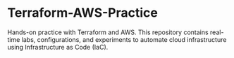 # Terraform-AWS-Practice
Hands-on practice with Terraform and AWS. This repository contains real-time labs, configurations, and experiments to automate cloud infrastructure using Infrastructure as Code (IaC).
